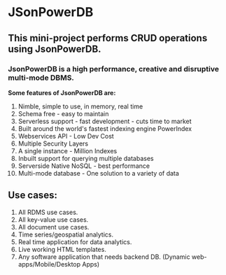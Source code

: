 # JSonPowerDB

## This mini-project performs CRUD operations using JsonPowerDB.
### JsonPowerDB is a high performance, creative and disruptive multi-mode DBMS.

**Some features of JsonPowerDB are:**
1. Nimble, simple to use, in memory, real time
2. Schema free - easy to maintain
3. Serverless support - fast development - cuts time to market
4. Built around the world's fastest indexing engine PowerIndex
5. Webservices API - Low Dev Cost
6. Multiple Security Layers
7. A single instance - Million Indexes
8. Inbuilt support for querying multiple databases
9. Serverside Native NoSQL - best performance
10. Multi-mode database - One solution to a variety of data
## Use cases:

1. All RDMS use cases.
2. All key-value use cases.
3. All document use cases.
4. Time series/geospatial analytics.
5. Real time application for data analytics.
6. Live working HTML templates.
7. Any software application that needs backend DB. (Dynamic web-apps/Mobile/Desktop Apps)







